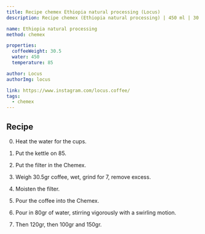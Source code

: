 ```yaml
---
title: Recipe chemex Ethiopia natural processing (Locus)
description: Recipe chemex (Ethiopia natural processing) | 450 ml | 30.5 gr

name: Ethiopia natural processing
method: chemex

properties:
  coffeeWeight: 30.5
  water: 450
  temperature: 85

author: Locus
authorImg: locus

link: https://www.instagram.com/locus.coffee/
tags:
  - chemex
---
```


## Recipe

0. Heat the water for the cups.

1. Put the kettle on 85.

2. Put the filter in the Chemex.

3. Weigh 30.5gr coffee, wet, grind for 7, remove excess.

4. Moisten the filter.

5. Pour the coffee into the Chemex.

6. Pour in 80gr of water, stirring vigorously with a swirling motion.

7. Then 120gr, then 100gr and 150gr.

